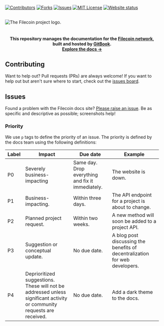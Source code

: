[![Contributors][contributors-shield]][contributors-url]
[![Forks][forks-shield]][forks-url]
[![Issues][issues-shield]][issues-url]
[![MIT License][license-shield]][license-url]
[![Website status][website-status]][website-status-url]

<br>

<picture align=center>
    <source media="(prefers-color-scheme: dark)" srcset="https://bafybeiaqdbd5zbl55x5vjmkwpjhqapt3ks3q4ykaclqkajhsdwyzlbz3g4.ipfs.w3s.link/Filecoin-logo-blue-white.svg">
    <source media="(prefers-color-scheme: light)" srcset="https://bafybeihuk3hsy6d43dn36tqnvf6tvzleiijd5idbf2q7maw3nshnfm6wiu.ipfs.w3s.link/filecoin-logo-black-type.svg">
    <img alt="The Filecoin project logo." src="https://bafybeihuk3hsy6d43dn36tqnvf6tvzleiijd5idbf2q7maw3nshnfm6wiu.ipfs.w3s.link/filecoin-logo-black-type.svg">
</picture>

<br>
<br>

<h4 align="center"> This repository manages the documentation for the <a href="https://filecoin.io">Filecoin network</a>, built and hosted by <a href="https://gitbook.com">GitBook</a>.<br><a href="https://docs.filecoin.io/">Explore the docs →</a></h4>

## Contributing

Want to help out? Pull requests (PRs) are always welcome! If you want to help out but aren't sure where to start, check out the [issues board](https://github.com/filecoin-project/filecoin-docs/issues).

## Issues 

Found a problem with the Filecoin docs site? [Please raise an issue](https://github.com/filecoin-project/filecoin-docs/issues/new). Be as specific and descriptive as possible; screenshots help!

### Priority

We use `p` tags to define the priority of an issue. The priority is defined by the docs team using the following definitions:

| Label | Impact | Due date | Example |
| ----- | ------ | -------- | ------- |
| P0 | Severely business-impacting | Same day. Drop everything and fix it immediately. | The website is down. |
| P1 | Business-impacting. | Within three days. | The API endpoint for a project is about to change. |
| P2 | Planned project request. | Within two weeks. | A new method will soon be added to a project API. |
| P3 | Suggestion or conceptual update. | No due date. | A blog post discussing the benefits of decentralization for web developers. |
| P4 | Deprioritized suggestions. These will not be addressed unless significant activity or community requests are received. | No due date. | Add a dark theme to the docs. |

[contributors-shield]: https://img.shields.io/github/contributors/filecoin-project/filecoin-docs.svg?style=for-the-badge
[contributors-url]: https://github.com/filecoin-project/filecoin-docs/graphs/contributors
[forks-shield]: https://img.shields.io/github/forks/filecoin-project/filecoin-docs.svg?style=for-the-badge
[forks-url]: https://github.com/filecoin-project/filecoin-docs/network/members
[stars-shield]: https://img.shields.io/github/stars/filecoin-project/filecoin-docs.svg?style=for-the-badge
[stars-url]: https://github.com/filecoin-project/filecoin-docs/stargazers
[issues-shield]: https://img.shields.io/github/issues/filecoin-project/filecoin-docs.svg?style=for-the-badge
[issues-url]: https://github.com/filecoin-project/filecoin-docs/issues
[license-shield]: https://img.shields.io/badge/license-MIT-blueviolet?style=for-the-badge
[license-url]: https://protocol.ai/blog/announcing-the-permissive-license-stack/
[product-screenshot]: ./static/images/filecoin-docs-homepage.png
[website-status]: https://img.shields.io/website.svg?down_color=red&style=for-the-badge&url=https%3A%2F%2Fdocs.filecoin.io
[website-status-url]: https://docs.filecoin.io/
